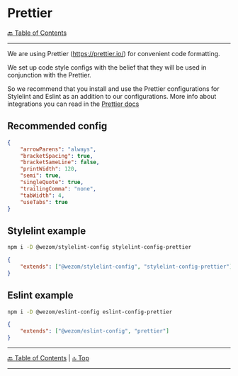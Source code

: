 # Prettier

[🔙 Table of Contents](../index.md)

---

We are using Prettier (https://prettier.io/) for convenient code formatting.

We set up code style configs with the belief that they will be used in conjunction with the Prettier.

So we recommend that you install and use the Prettier configurations for Stylelint and Eslint as an addition to our
configurations. More info about integrations you can read in
the [Prettier docs](https://prettier.io/docs/en/integrating-with-linters.html)

## Recommended config

```json
{
	"arrowParens": "always",
	"bracketSpacing": true,
	"bracketSameLine": false,
	"printWidth": 120,
	"semi": true,
	"singleQuote": true,
	"trailingComma": "none",
	"tabWidth": 4,
	"useTabs": true
}
```

## Stylelint example

```bash
npm i -D @wezom/stylelint-config stylelint-config-prettier
```

```json
{
	"extends": ["@wezom/stylelint-config", "stylelint-config-prettier"]
}
```

## Eslint example

```bash
npm i -D @wezom/eslint-config eslint-config-prettier
```

```json
{
	"extends": ["@wezom/eslint-config", "prettier"]
}
```

---

[🔙 Table of Contents](../index.md) | [🔝 Top](#readme)

---
